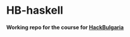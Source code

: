 # HB-haskell

#### Working repo for the course for [HackBulgaria](https://github.com/hackBulgaria/Haskell-1/)
